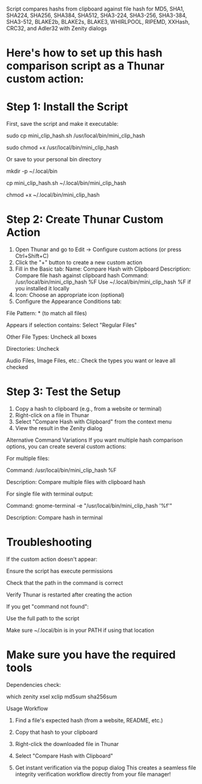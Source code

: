 Script compares hashs from clipboard against file hash for MD5, SHA1, SHA224, SHA256, SHA384, SHA512, SHA3-224, SHA3-256, SHA3-384, SHA3-512, BLAKE2b, BLAKE2s, BLAKE3, WHIRLPOOL, RIPEMD, XXHash, CRC32, and Adler32 with Zenity dialogs

# Here's how to set up this hash comparison script as a Thunar custom action:

# Step 1: Install the Script
First, save the script and make it executable:

  sudo cp mini_clip_hash.sh /usr/local/bin/mini_clip_hash
  
  sudo chmod +x /usr/local/bin/mini_clip_hash

Or save to your personal bin directory
   
  mkdir -p ~/.local/bin

  cp mini_clip_hash.sh ~/.local/bin/mini_clip_hash

  chmod +x ~/.local/bin/mini_clip_hash

# Step 2: Create Thunar Custom Action
1.	Open Thunar and go to Edit → Configure custom actions (or press Ctrl+Shift+C)
2.	Click the "+" button to create a new custom action
3.	Fill in the Basic tab: 
  Name: Compare Hash with Clipboard
  Description: Compare file hash against clipboard hash
  Command: /usr/local/bin/mini_clip_hash %F
  Use ~/.local/bin/mini_clip_hash %F if you installed it locally
4.  Icon: Choose an appropriate icon (optional)
5.	Configure the Appearance Conditions tab:

  File Pattern: * (to match all files)
  
  Appears if selection contains: Select "Regular Files"
  
  Other File Types: Uncheck all boxes
  
  Directories: Uncheck
  
  Audio Files, Image Files, etc.: Check the types you want or leave all checked
  
# Step 3: Test the Setup
1.	Copy a hash to clipboard (e.g., from a website or terminal)
2.	Right-click on a file in Thunar
3.	Select "Compare Hash with Clipboard" from the context menu
4.	View the result in the Zenity dialog
   
Alternative Command Variations
If you want multiple hash comparison options, you can create several custom actions:

For multiple files:

  Command: /usr/local/bin/mini_clip_hash %F
  
  Description: Compare multiple files with clipboard hash
  
For single file with terminal output:

  Command: gnome-terminal -e "/usr/local/bin/mini_clip_hash '%f'"
  
  Description: Compare hash in terminal
  
# Troubleshooting

If the custom action doesn't appear:

  Ensure the script has execute permissions
  
  Check that the path in the command is correct
  
  Verify Thunar is restarted after creating the action
  
If you get "command not found":

  Use the full path to the script
  
  Make sure ~/.local/bin is in your PATH if using that location

# Make sure you have the required tools

Dependencies check:

which zenity xsel xclip md5sum sha256sum

Usage Workflow

1.	Find a file's expected hash (from a website, README, etc.)
   
2.	Copy that hash to your clipboard
   
3.	Right-click the downloaded file in Thunar
   
4.	Select "Compare Hash with Clipboard"
8.	Get instant verification via the popup dialog
This creates a seamless file integrity verification workflow directly from your file manager!
